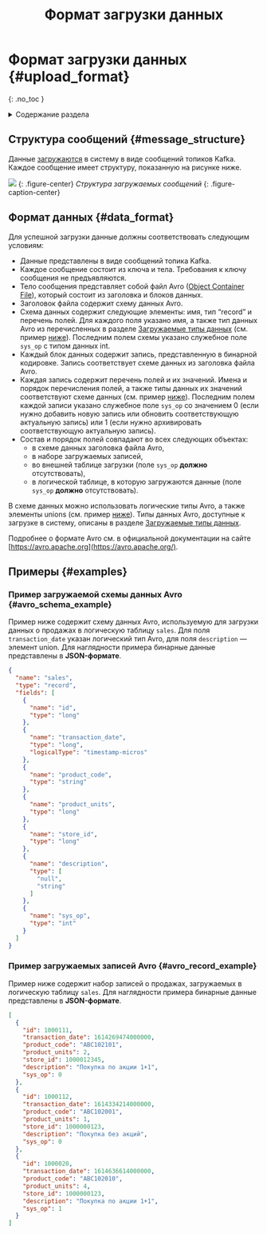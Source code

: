 ﻿---
layout: default
title: Формат загрузки данных
nav_order: 4
parent: Справочная информация
has_children: false
has_toc: false
---

# Формат загрузки данных {#upload_format}
{: .no_toc }

<details markdown="block">
  <summary>
    Содержание раздела
  </summary>
  {: .text-delta }
1. TOC
{:toc}
</details>

## Структура сообщений {#message_structure}

Данные [загружаются](../../working_with_system/data_upload/data_upload.md) в систему в виде сообщений топиков Kafka. 
Каждое сообщение имеет структуру, показанную на рисунке ниже.

![](upload_message_structure.svg)
{: .figure-center}
*Структура загружаемых сообщений*
{: .figure-caption-center}

## Формат данных {#data_format}

Для успешной загрузки данные должны соответствовать следующим условиям:
*   Данные представлены в виде сообщений топика Kafka.
*   Каждое сообщение состоит из ключа и тела. Требования к ключу сообщения не предъявляются.
*   Тело сообщения представляет собой файл Avro ([Object Container File](https://avro.apache.org/docs/1.10.2/spec.html#Object+Container+Files)), который состоит
    из заголовка и блоков данных.
*   Заголовок файла содержит схему данных Avro.
*   Схема данных содержит следующие элементы: имя, тип “record” и перечень полей. 
    Для каждого поля указано имя, а также тип данных Avro из перечисленных в разделе 
    [Загружаемые типы данных](../supported_data_types/upload_data_types/upload_data_types.md) 
    (см. пример [ниже](#avro_schema_example)). Последним полем схемы указано служебное поле `sys_op` с типом данных int.
*   Каждый блок данных содержит запись, представленную в бинарной кодировке. Запись соответствует схеме данных из заголовка файла Avro.
*   Каждая запись содержит перечень полей и их значений. Имена и порядок перечисления полей, а также типы данных их значений
    соответствуют схеме данных (см. пример [ниже](#avro_record_example)). Последним полем 
    каждой записи указано служебное поле `sys_op` со значением 0 (если нужно добавить новую запись или обновить 
    соответствующую актуальную запись) или 1 (если нужно архивировать соответствующую актуальную запись). 
*   Состав и порядок полей совпадают во всех следующих объектах:
    *   в схеме данных заголовка файла Avro,
    *   в наборе загружаемых записей,
    *   во внешней таблице загрузки (поле `sys_op` **должно** отсутствовать),
    *   в логической таблице, в которую загружаются данные (поле `sys_op` **должно** отсутствовать).

В схеме данных можно использовать логические типы Avro, а также элементы unions 
(см. пример [ниже](#avro_schema_example)). Типы данных Avro, доступные к загрузке в систему, описаны в разделе 
[Загружаемые типы данных](../supported_data_types/upload_data_types/upload_data_types.md).

Подробнее о формате Avro см. в официальной документации на сайте [https://avro.apache.org](https://avro.apache.org/).

## Примеры {#examples}

### Пример загружаемой схемы данных Avro {#avro_schema_example}

Пример ниже содержит схему данных Avro, используемую для загрузки данных о продажах в логическую таблицу 
`sales`. Для поля `transaction_date` указан логический тип Avro, для поля `description` — элемент union. 
Для наглядности примера бинарные данные представлены в **JSON-формате**.
```json
{
  "name": "sales",
  "type": "record",
  "fields": [
    {
      "name": "id",
      "type": "long"
    },
    {
      "name": "transaction_date",
      "type": "long",
      "logicalType": "timestamp-micros"
    },
    {
      "name": "product_code",
      "type": "string"
    },
    {
      "name": "product_units",
      "type": "long"
    },
    {
      "name": "store_id",
      "type": "long"
    },
    {
      "name": "description",
      "type": [
        "null",
        "string"
      ]
    },
    {
      "name": "sys_op",
      "type": "int"
    }
  ]
}
```

### Пример загружаемых записей Avro {#avro_record_example}

Пример ниже содержит набор записей о продажах, загружаемых в логическую таблицу `sales`. 
Для наглядности примера бинарные данные представлены в **JSON-формате**.
```json
[
  {
    "id": 1000111,
    "transaction_date": 1614269474000000,
    "product_code": "ABC102101",
    "product_units": 2,
    "store_id": 1000012345,
    "description": "Покупка по акции 1+1",
    "sys_op": 0
  },
  {
    "id": 1000112,
    "transaction_date": 1614334214000000,
    "product_code": "ABC102001",
    "product_units": 1,
    "store_id": 1000000123,
    "description": "Покупка без акций",
    "sys_op": 0
  },
  {
    "id": 1000020,
    "transaction_date": 1614636614000000,
    "product_code": "ABC102010",
    "product_units": 4,
    "store_id": 1000000123,
    "description": "Покупка по акции 1+1",
    "sys_op": 1
  }
]
```